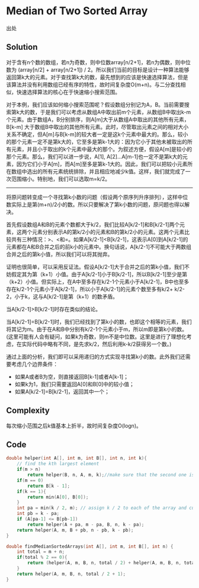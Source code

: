 # Median of Two Sorted Array

出处

## Solution

对于含有n个数的数组，若n为奇数，则中位数array[n/2+1]，若n为偶数，则中位数为 (array[n/2] + array[n/2+1]) / 2。所以我们当前的目标是设计一种算法能够返回第k大的元素。对于查找第k大的数，最先想到的应该是快速选择算法，但是该算法并没有利用数组已经有序的特性，故时间复杂度O(m+n)。与二分查找相似，快速选择算法的核心在于快速缩小搜索范围。

对于本例，我们应该如何缩小搜索范围呢？假设数组分别记为A，B。当前需要搜索第k大的数，于是我们可以考虑从数组A中取出前m个元素，从数组B中取出k-m个元素。由于数组A，B分别排序，则A[m]大于从数组A中取出的其他所有元素，B[k-m] 大于数组B中取出的其他所有元素。此时，尽管取出元素之间的相对大小关系不确定，但A[m]与B[k-m]的较大者一定是这k个元素中最大的。那么，较小的那个元素一定不是第k大的，它至多是第k-1大的：因为它小于其他未被取出的所有元素，并且小于取出的k个元素中最大的那个。为叙述方便，假设A[m]是较小的那个元素。那么，我们可以进一步说，A[1], A[2]…A[m-1]也一定不是第k大的元素，因为它们小于A[m]，而A[m]至多是第k-1大的。因此，我们可以把较小元素所在数组中选出的所有元素统统排除，并且相应地减少k值。这样，我们就完成了一次范围缩小。特别地，我们可以选取m=k/2。

---

将原问题转变成一个寻找第k小数的问题（假设两个原序列升序排列），这样中位数实际上是第(m+n)/2小的数。所以只要解决了第k小数的问题，原问题也得以解决。

首先假设数组A和B的元素个数都大于k/2，我们比较A[k/2-1]和B[k/2-1]两个元素，这两个元素分别表示A的第k/2小的元素和B的第k/2小的元素。这两个元素比较共有三种情况：>、<和=。如果A[k/2-1]<B[k/2-1]，这表示A[0]到A[k/2-1]的元素都在A和B合并之后的前k小的元素中。换句话说，A[k/2-1]不可能大于两数组合并之后的第k小值，所以我们可以将其抛弃。

证明也很简单，可以采用反证法。假设A[k/2-1]大于合并之后的第k小值，我们不妨假定其为第（k+1）小值。由于A[k/2-1]小于B[k/2-1]，所以B[k/2-1]至少是第（k+2）小值。但实际上，在A中至多存在k/2-1个元素小于A[k/2-1]，B中也至多存在k/2-1个元素小于A[k/2-1]，所以小于A[k/2-1]的元素个数至多有k/2+ k/2-2，小于k，这与A[k/2-1]是第（k+1）的数矛盾。

当A[k/2-1]>B[k/2-1]时存在类似的结论。

当A[k/2-1]=B[k/2-1]时，我们已经找到了第k小的数，也即这个相等的元素，我们将其记为m。由于在A和B中分别有k/2-1个元素小于m，所以m即是第k小的数。(这里可能有人会有疑问，如果k为奇数，则m不是中位数。这里是进行了理想化考虑，在实际代码中略有不同，是先求k/2，然后利用k-k/2获得另一个数。)

通过上面的分析，我们即可以采用递归的方式实现寻找第k小的数。此外我们还需要考虑几个边界条件：

+ 如果A或者B为空，则直接返回B[k-1]或者A[k-1]；
+ 如果k为1，我们只需要返回A[0]和B[0]中的较小值；
+ 如果A[k/2-1]=B[k/2-1]，返回其中一个；

## Complexity

每次缩小范围之后k值基本上折半，故时间复杂度O(logn)。

## Code 

```cpp
double helper(int A[], int m, int B[], int n, int k){
    // find the kth largest element
    if(m > n)
        return helper(B, n, A, m, k);//make sure that the second one is the bigger array;
    if(m == 0)
        return B[k - 1];
    if(k == 1){
        return min(A[0], B[0]);
    }
    int pa = min(k / 2, m); // assign k / 2 to each of the array and cut the smaller one
    int pb = k - pa;
    if (A[pa-1] <= B[pb-1])
        return helper(A + pa, m - pa, B, n, k - pa);
    return helper(A, m, B + pb, n - pb, k - pb);
}

double findMedianSortedArrays(int A[], int m, int B[], int n) {
    int total = m + n;
    if(total % 2 == 0){
        return (helper(A, m, B, n, total / 2) + helper(A, m, B, n, total / 2 + 1)) / 2;
    }
    return helper(A, m, B, n, total / 2 + 1);
}
```

